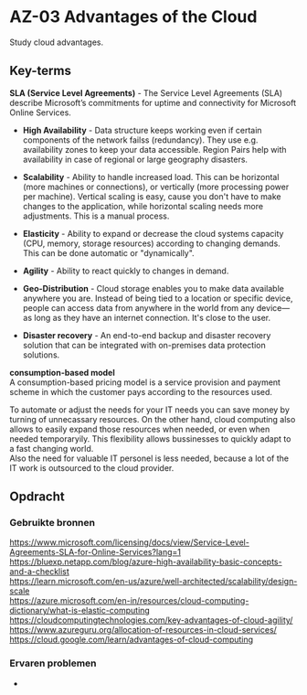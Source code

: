 # AZ-03 Advantages of the Cloud
Study cloud advantages.

## Key-terms  
**SLA (Service Level Agreements)** - The Service Level Agreements (SLA) describe Microsoft’s commitments for uptime and connectivity for Microsoft Online Services.  

- **High Availability** - Data structure keeps working even if certain components of the network failss (redundancy). They use e.g. availability zones to keep your data accessible. Region Pairs help with availability in case of regional or large geography disasters.  

- **Scalability** - Ability to handle increased load. This can be horizontal (more machines or connections), or vertically (more processing power per machine). Vertical scaling is easy, cause you don't have to make changes to the application, while horizontal scaling needs more adjustments. This is a manual process. 

- **Elasticity** - Ability to expand or decrease the cloud systems capacity  (CPU, memory, storage resources) according to changing demands. This can be done automatic or "dynamically".  

- **Agility** - Ability to react quickly to changes in demand.  

- **Geo-Distribution** - Cloud storage enables you to make data available anywhere you are. Instead of being tied to a location or specific device, people can access data from anywhere in the world from any device—as long as they have an internet connection. It's close to the user.  

- **Disaster recovery** - An end-to-end backup and disaster recovery solution that can be integrated with on-premises data protection solutions.


**consumption-based model**  
A consumption-based pricing model is a service provision and payment scheme in which the customer pays according to the resources used.

To automate or adjust the needs for your IT needs you can save money by turning of unnecassary resources. On the other hand, cloud computing also allows to easily expand those resources when needed, or even when needed temporaryily. This flexibility allows bussinesses to quickly adapt to a fast changing world.  
Also the need for valuable IT personel is less needed, because a lot of the IT work is outsourced to the cloud provider.

## Opdracht
### Gebruikte bronnen  
https://www.microsoft.com/licensing/docs/view/Service-Level-Agreements-SLA-for-Online-Services?lang=1
https://bluexp.netapp.com/blog/azure-high-availability-basic-concepts-and-a-checklist  
https://learn.microsoft.com/en-us/azure/well-architected/scalability/design-scale  
https://azure.microsoft.com/en-in/resources/cloud-computing-dictionary/what-is-elastic-computing  
https://cloudcomputingtechnologies.com/key-advantages-of-cloud-agility/  
https://www.azureguru.org/allocation-of-resources-in-cloud-services/  
https://cloud.google.com/learn/advantages-of-cloud-computing  



### Ervaren problemen
-

